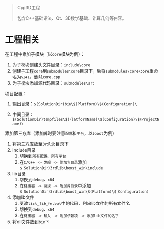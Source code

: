 > Cpp3D工程 
>
> 包含C++基础语法、Qt、3D数学基础、计算几何等内容。



# 工程相关

在工程中添加子模块（以`core`模块为例）：

1. 为子模块创建头文件目录：`include\core`
2. 创建子工程`core`到`submodules\core`目录下，后将`submodules\core\core`重命名为`v141`，删除`core.cpp`
3. 为子模块添加源代码目录：`submodules\src`

项目配置：

1. 输出目录：`$(SolutionDir)bin\$(Platform)\$(Configuration)\`

2. 中间目录：`$(SolutionDir)tempfiles\$(PlatformName)\$(Configuration)\$(ProjectName)\`

添加第三方库（添加库时要注意`配置`和`平台`，以`boost`为例）

1. 将第三方库放至`3rdlib`目录下
2. include目录
   1. 切换到`所有配置`、`所有平台`
   2. 在`C/C++ -> 常规 -> 附加包目录`添加`$(SolutionDir)3rdlib\boost_win\include`
3. lib目录
   1. 切换到`debug`、`x64`
   2. 在`链接器 -> 常规 -> 附加库目录`中添加`$(SolutionDir)3rdlib\boost_win\$(Platform)\$(Configuration)`
4. 添加lib文件
   1. 更改`list_lib_fn.bat`中的代码，列出lib文件的所有文件名
   2. 切换到`debug`、`x64`
   3. 在`链接器 -> 输入 -> 附加依赖项 -> 添加lib文件的名字`
5. 将dll文件放到`bin`下


